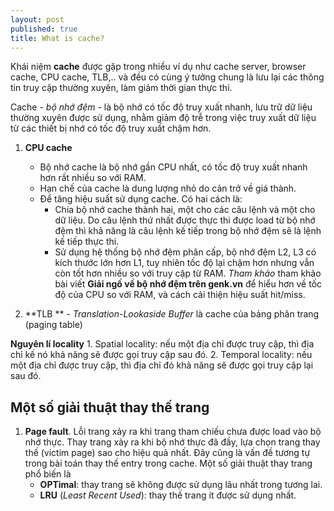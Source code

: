 ```yaml
---
layout: post
published: true
title: What is cache?
---
```

Khái niệm **cache** được gặp trong nhiều ví dụ như cache server, browser cache, CPU cache, TLB,.. và đều có cùng ý tưởng chung là lưu lại các thông tin truy cập thường xuyên, làm giảm thời gian thực thi.

Cache - _bộ nhớ đệm_ - là bộ nhớ có tốc độ truy xuất nhanh, lưu trữ dữ liệu thường xuyên được sử dụng, nhằm giảm độ trễ trong việc truy xuất dữ liệu từ các thiết bị nhớ có tốc độ truy xuất chậm hơn. 

1. **CPU cache**
	- Bộ nhớ cache là bộ nhớ gần CPU nhất, có tốc độ truy xuất nhanh hơn rất nhiều so với RAM.
	- Hạn chế của cache là dung lượng nhỏ do cản trở về giá thành.
	- Để tăng hiệu suất sử dụng cache. Có hai cách là:
		- Chia bộ nhớ cache thành hai, một cho các câu lệnh và một cho dữ liệu. Do câu lệnh thứ nhất được thực thi được load từ bộ nhớ đệm thì khả năng là câu lệnh kế tiếp trong bộ nhớ đệm sẽ là lệnh kế tiếp thực thi. 
		- Sử dụng hệ thống bộ nhớ đệm phân cấp, bộ nhớ đệm L2, L3 có kích thước lớn hơn L1, tuy nhiên tốc độ lại chậm hơn nhưng vẫn còn tốt hơn nhiều so với truy cập từ RAM.
_Tham khảo_ tham khảo bài viết **Giải ngố về bộ nhớ đệm trên genk.vn** để hiểu hơn về tốc độ của CPU so với RAM, và cách cải thiện hiệu suất hit/miss. 

2. **TLB ** - _Translation-Lookaside Buffer_ là cache của bảng phân trang (paging table)

**Nguyên lí locality**
	1. Spatial locality: nếu một địa chỉ được truy cập, thì địa chỉ kế nó khả năng sẽ được gọi truy cập sau đó.
	2. Temporal locality: nếu một địa chỉ được truy cập, thì địa chỉ đó khả năng sẽ được gọi truy cập lại sau đó. 

## Một số giải thuật thay thế trang
1. **Page fault**. Lỗi trang xảy ra khi trang tham chiếu chưa được load vào bộ nhớ thực. Thay trang xảy ra khi bộ nhớ thực đã đầy, lựa chọn trang thay thế (victim page) sao cho hiệu quả nhất. Đây cũng là vấn đề tương tự trong bài toán thay thế entry trong cache. Một số giải thuật thay trang phổ biến là 
	- **OPTimal**: thay trang sẽ không được sử dụng lâu nhất trong tương lai. 
	- **LRU** (_Least Recent Used_): thay thế trang ít được sử dụng nhất.
    
[]( "https://www.geeksforgeeks.org/operating-system-page-replacement-algorithm/")